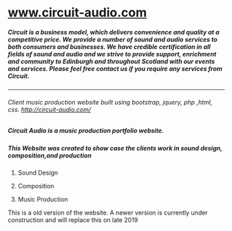 # www.circuit-audio.com
##### Circuit is a business model, which delivers convenience and quality at a competitive price. We provide a number of sound and audio services to both consumers and businesses. We have credible certification in all fields of sound and audio and we strive to provide support, enrichment and community to Edinburgh and throughout Scotland with our events and services. Please feel free contact us if you require any services from Circuit.
---------
###### Client music production website built using bootstrap, jquery, php ,html, css. http://circuit-audio.com/

##### Circuit Audio is a music production portfolio website. 
##### This Website was created to show case the clients work in sound design, composition,and production

1. Sound Design

1. Composition

1. Music Production


This is a old version of the website. A newer version is currently under construction and will replace this on late 2019
